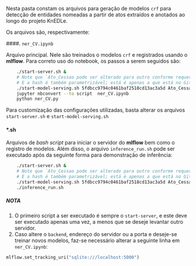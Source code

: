 Nesta pasta constam os arquivos para geração de modelos `crf` para detecção de entidades nomeadas a partir de atos extraídos e anotados ao longo do projeto KnEDLe.  

Os arquivos são, respectivamente:

####. `ner_CV.ipynb`

Arquivo principal. Nele são treinados o modelos `crf` e registrados usando o **mlflow**.
Para correto uso do notebook, os passos a serem seguidos são:

```sh
    ./start-server.sh &
    # Note que `Ato_Cessao pode ser alterado para outro conforme requerido.
    # E a hash é também parametrizável; está é apenas a que está no GitHub
    ./start-model-serving.sh 5fdbcc9794c0461baf2518cd13ac3a5d Ato_Cessao &
    jupyter nbconvert --to script  ner_CV.ipynb 
    python ner_CV.py
```

Para customização das configurações utilizadas, basta alterar os arquivos `start-server.sh` e `start-model-serving.sh`

#### \*.sh

Arquivos de *bash script* para iniciar o servidor do **mlflow** bem como o registro de modelos. Além disso, o arquivo `inference_run.sh` pode ser executado após da seguinte forma para demonstração de inferência:

```sh
    ./start-server.sh &
    # Note que `Ato_Cessao pode ser alterado para outro conforme requerido.
    # E a hash é também parametrizável; está é apenas a que está no GitHub
    ./start-model-serving.sh 5fdbcc9794c0461baf2518cd13ac3a5d Ato_Cessao &
    ./inference_run.sh
```

##### NOTA

1. O primeiro script a ser executado é sempre o `start-server`, e este deve ser executado apenas uma vez, a menos que se deseje levantar outro servidor.
2. Caso altere o `backend`, endereço do servidor ou a porta e deseje-se treinar novos modelos, faz-se necessário alterar a seguinte linha em `ner_CV.ipynb`:

```python
mlflow.set_tracking_uri("sqlite:///localhost:5000")
```


